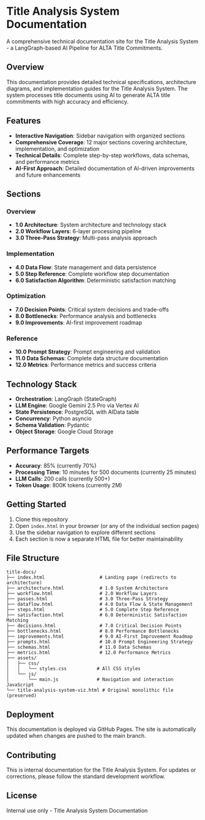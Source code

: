 # Title Analysis System Documentation

A comprehensive technical documentation site for the Title Analysis System - a LangGraph-based AI Pipeline for ALTA Title Commitments.

## Overview

This documentation provides detailed technical specifications, architecture diagrams, and implementation guides for the Title Analysis System. The system processes title documents using AI to generate ALTA title commitments with high accuracy and efficiency.

## Features

- **Interactive Navigation**: Sidebar navigation with organized sections
- **Comprehensive Coverage**: 12 major sections covering architecture, implementation, and optimization
- **Technical Details**: Complete step-by-step workflows, data schemas, and performance metrics
- **AI-First Approach**: Detailed documentation of AI-driven improvements and future enhancements

## Sections

### Overview
- **1.0 Architecture**: System architecture and technology stack
- **2.0 Workflow Layers**: 6-layer processing pipeline
- **3.0 Three-Pass Strategy**: Multi-pass analysis approach

### Implementation
- **4.0 Data Flow**: State management and data persistence
- **5.0 Step Reference**: Complete workflow step documentation
- **6.0 Satisfaction Algorithm**: Deterministic satisfaction matching

### Optimization
- **7.0 Decision Points**: Critical system decisions and trade-offs
- **8.0 Bottlenecks**: Performance analysis and bottlenecks
- **9.0 Improvements**: AI-first improvement roadmap

### Reference
- **10.0 Prompt Strategy**: Prompt engineering and validation
- **11.0 Data Schemas**: Complete data structure documentation
- **12.0 Metrics**: Performance metrics and success criteria

## Technology Stack

- **Orchestration**: LangGraph (StateGraph)
- **LLM Engine**: Google Gemini 2.5 Pro via Vertex AI
- **State Persistence**: PostgreSQL with AIData table
- **Concurrency**: Python asyncio
- **Schema Validation**: Pydantic
- **Object Storage**: Google Cloud Storage

## Performance Targets

- **Accuracy**: 85% (currently 70%)
- **Processing Time**: 10 minutes for 500 documents (currently 25 minutes)
- **LLM Calls**: 200 calls (currently 500+)
- **Token Usage**: 800K tokens (currently 2M)

## Getting Started

1. Clone this repository
2. Open `index.html` in your browser (or any of the individual section pages)
3. Use the sidebar navigation to explore different sections
4. Each section is now a separate HTML file for better maintainability

## File Structure

```
title-docs/
├── index.html                    # Landing page (redirects to architecture)
├── architecture.html             # 1.0 System Architecture
├── workflow.html                 # 2.0 Workflow Layers
├── passes.html                   # 3.0 Three-Pass Strategy
├── dataflow.html                 # 4.0 Data Flow & State Management
├── steps.html                    # 5.0 Complete Step Reference
├── satisfaction.html             # 6.0 Deterministic Satisfaction Matching
├── decisions.html                # 7.0 Critical Decision Points
├── bottlenecks.html              # 8.0 Performance Bottlenecks
├── improvements.html             # 9.0 AI-First Improvement Roadmap
├── prompts.html                  # 10.0 Prompt Engineering Strategy
├── schemas.html                  # 11.0 Data Schemas
├── metrics.html                  # 12.0 Performance Metrics
├── assets/
│   ├── css/
│   │   └── styles.css           # All CSS styles
│   └── js/
│       └── main.js              # Navigation and interaction JavaScript
└── title-analysis-system-viz.html # Original monolithic file (preserved)
```

## Deployment

This documentation is deployed via GitHub Pages. The site is automatically updated when changes are pushed to the main branch.

## Contributing

This is internal documentation for the Title Analysis System. For updates or corrections, please follow the standard development workflow.

## License

Internal use only - Title Analysis System Documentation
